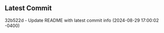 
## Latest Commit
32b522d - Update README with latest commit info (2024-08-29 17:00:02 -0400) <Yunxi-Zhou>
